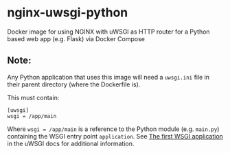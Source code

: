 # nginx-uwsgi-python
Docker image for using NGINX with uWSGI as HTTP router for a Python based web app (e.g. Flask) via Docker Compose

## Note:
Any Python application that uses this image will need a ```uwsgi.ini``` file in their parent directory (where the Dockerfile is). 

This must contain:

    [uwsgi]
    wsgi = /app/main

Where ```wsgi = /app/main``` is a reference to the Python module (e.g. ```main.py```) containing the WSGI entry point ```application```. 
See [The first WSGI application](http://uwsgi-docs.readthedocs.io/en/latest/WSGIquickstart.html#the-first-wsgi-application) 
in the uWSGI docs for additional information.